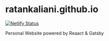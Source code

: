 # ratankaliani.github.io
[![Netlify Status](https://api.netlify.com/api/v1/badges/f17a8e12-d4a3-46a8-a6a6-8257b4c5e2a9/deploy-status)](https://app.netlify.com/sites/ratankaliani/deploys)


Personal Website powered by Reaact & Gatsby
